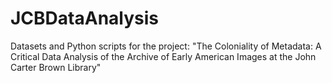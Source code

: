 # JCBDataAnalysis
Datasets and Python scripts for the project: "The Coloniality of Metadata: A Critical Data Analysis of the Archive of Early American Images at the John Carter Brown Library"
